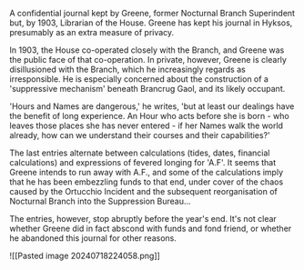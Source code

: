 A confidential journal kept by Greene, former Nocturnal Branch Superindent but, by 1903, Librarian of the House. Greene has kept his journal in Hyksos, presumably as an extra measure of privacy.

In 1903, the House co-operated closely with the Branch, and Greene was the public face of that co-operation. In private, however, Greene is clearly disillusioned with the Branch, which he increasingly regards as irresponsible. He is especially concerned about the construction of a 'suppressive mechanism' beneath Brancrug Gaol, and its likely occupant.

'Hours and Names are dangerous,' he writes, 'but at least our dealings have the benefit of long experience. An Hour who acts before she is born - who leaves those places she has never entered - if her Names walk the world already, how can we understand their courses and their capabilities?'

The last entries alternate between calculations (tides, dates, financial calculations) and expressions of fevered longing for 'A.F'. It seems that Greene intends to run away with A.F., and some of the calculations imply that he has been embezzling funds to that end, under cover of the chaos caused by the Ortucchio Incident and the subsequent reorganisation of Nocturnal Branch into the Suppression Bureau...

The entries, however, stop abruptly before the year's end. It's not clear whether Greene did in fact abscond with funds and fond friend, or whether he abandoned this journal for other reasons.

![[Pasted image 20240718224058.png]]